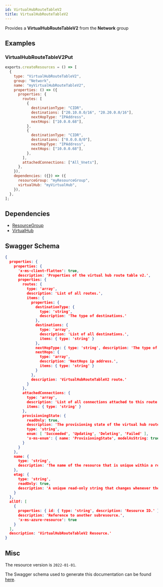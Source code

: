 ```yaml
---
id: VirtualHubRouteTableV2
title: VirtualHubRouteTableV2
---
```

Provides a **VirtualHubRouteTableV2** from the **Network** group
## Examples
### VirtualHubRouteTableV2Put
```js
exports.createResources = () => [
  {
    type: "VirtualHubRouteTableV2",
    group: "Network",
    name: "myVirtualHubRouteTableV2",
    properties: () => ({
      properties: {
        routes: [
          {
            destinationType: "CIDR",
            destinations: ["20.10.0.0/16", "20.20.0.0/16"],
            nextHopType: "IPAddress",
            nextHops: ["10.0.0.68"],
          },
          {
            destinationType: "CIDR",
            destinations: ["0.0.0.0/0"],
            nextHopType: "IPAddress",
            nextHops: ["10.0.0.68"],
          },
        ],
        attachedConnections: ["All_Vnets"],
      },
    }),
    dependencies: ({}) => ({
      resourceGroup: "myResourceGroup",
      virtualHub: "myVirtualHub",
    }),
  },
];

```
## Dependencies
- [ResourceGroup](../Resources/ResourceGroup.md)
- [VirtualHub](../Network/VirtualHub.md)
## Swagger Schema
```json
{
  properties: {
    properties: {
      'x-ms-client-flatten': true,
      description: 'Properties of the virtual hub route table v2.',
      properties: {
        routes: {
          type: 'array',
          description: 'List of all routes.',
          items: {
            properties: {
              destinationType: {
                type: 'string',
                description: 'The type of destinations.'
              },
              destinations: {
                type: 'array',
                description: 'List of all destinations.',
                items: { type: 'string' }
              },
              nextHopType: { type: 'string', description: 'The type of next hops.' },
              nextHops: {
                type: 'array',
                description: 'NextHops ip address.',
                items: { type: 'string' }
              }
            },
            description: 'VirtualHubRouteTableV2 route.'
          }
        },
        attachedConnections: {
          type: 'array',
          description: 'List of all connections attached to this route table v2.',
          items: { type: 'string' }
        },
        provisioningState: {
          readOnly: true,
          description: 'The provisioning state of the virtual hub route table v2 resource.',
          type: 'string',
          enum: [ 'Succeeded', 'Updating', 'Deleting', 'Failed' ],
          'x-ms-enum': { name: 'ProvisioningState', modelAsString: true }
        }
      }
    },
    name: {
      type: 'string',
      description: 'The name of the resource that is unique within a resource group. This name can be used to access the resource.'
    },
    etag: {
      type: 'string',
      readOnly: true,
      description: 'A unique read-only string that changes whenever the resource is updated.'
    }
  },
  allOf: [
    {
      properties: { id: { type: 'string', description: 'Resource ID.' } },
      description: 'Reference to another subresource.',
      'x-ms-azure-resource': true
    }
  ],
  description: 'VirtualHubRouteTableV2 Resource.'
}
```
## Misc
The resource version is `2022-01-01`.

The Swagger schema used to generate this documentation can be found [here](https://github.com/Azure/azure-rest-api-specs/tree/main/specification/network/resource-manager/Microsoft.Network/stable/2022-01-01/virtualWan.json).
